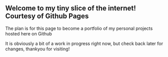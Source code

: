## Welcome to my tiny slice of the internet! Courtesy of Github Pages

The plan is for this page to become a portfolio of my personal projects hosted here on Github

It is obviously a bit of a work in progress right now, but check back later for changes, thankyou for visiting!
